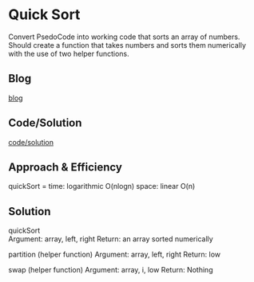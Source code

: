 # Quick Sort
<!-- Short summary or background information -->
Convert PsedoCode into working code that sorts an array of numbers. Should create a function that takes numbers and sorts them numerically with the use of two helper functions.

## Blog
[blog]()

## Code/Solution
[code/solution]()

## Approach & Efficiency
<!-- What approach did you take? Why? What is the Big O space/time for this approach? -->
quickSort =  time: 	logarithmic O(nlogn)  space:	linear O(n)

## Solution
<!-- Description of each method publicly available in each of your trees -->
quickSort  
Argument: array, left, right
Return: an array sorted numerically

partition (helper function)
Argument: array, left, right
Return: low

swap (helper function)
Argument: array, i, low
Return: Nothing
